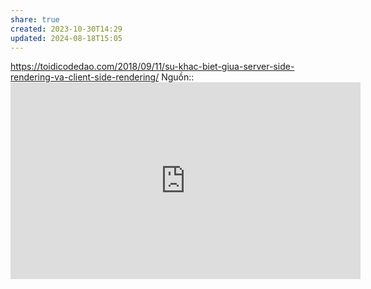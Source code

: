 ```yaml
---
share: true
created: 2023-10-30T14:29
updated: 2024-08-18T15:05
---
```

https://toidicodedao.com/2018/09/11/su-khac-biet-giua-server-side-rendering-va-client-side-rendering/
Nguồn:: <iframe width="560" height="315" src="https://www.youtube.com/embed/watch?v=HLEu57iLrRo" title="YouTube video player" frameborder="0" allow="accelerometer; autoplay; clipboard-write; encrypted-media; gyroscope; picture-in-picture; web-share" referrerpolicy="strict-origin-when-cross-origin" allowfullscreen></iframe>